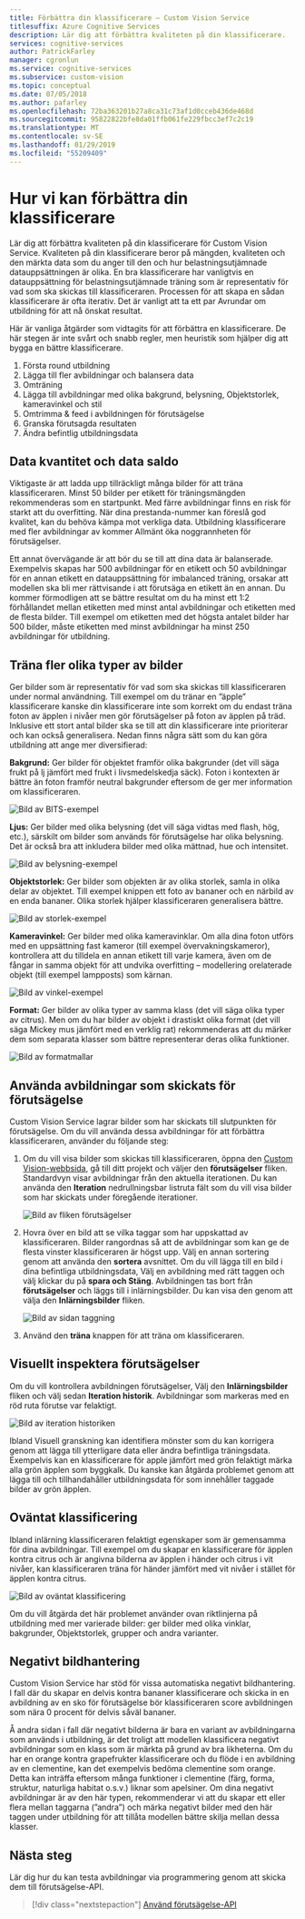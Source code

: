 ```yaml
---
title: Förbättra din klassificerare – Custom Vision Service
titlesuffix: Azure Cognitive Services
description: Lär dig att förbättra kvaliteten på din klassificerare.
services: cognitive-services
author: PatrickFarley
manager: cgronlun
ms.service: cognitive-services
ms.subservice: custom-vision
ms.topic: conceptual
ms.date: 07/05/2018
ms.author: pafarley
ms.openlocfilehash: 72ba363201b27a8ca31c73af1d0cceb436de468d
ms.sourcegitcommit: 95822822bfe8da01ffb061fe229fbcc3ef7c2c19
ms.translationtype: MT
ms.contentlocale: sv-SE
ms.lasthandoff: 01/29/2019
ms.locfileid: "55209409"
---
```

# <a name="how-to-improve-your-classifier"></a>Hur vi kan förbättra din klassificerare

Lär dig att förbättra kvaliteten på din klassificerare för Custom Vision Service. Kvaliteten på din klassificerare beror på mängden, kvaliteten och den märkta data som du anger till den och hur belastningsutjämnade datauppsättningen är olika. En bra klassificerare har vanligtvis en datauppsättning för belastningsutjämnade träning som är representativ för vad som ska skickas till klassificeraren. Processen för att skapa en sådan klassificerare är ofta iterativ. Det är vanligt att ta ett par Avrundar om utbildning för att nå önskat resultat.

Här är vanliga åtgärder som vidtagits för att förbättra en klassificerare. De här stegen är inte svårt och snabb regler, men heuristik som hjälper dig att bygga en bättre klassificerare.

1. Första round utbildning
1. Lägga till fler avbildningar och balansera data
1. Omträning
1. Lägga till avbildningar med olika bakgrund, belysning, Objektstorlek, kameravinkel och stil
1. Omtrimma & feed i avbildningen för förutsägelse
1. Granska förutsagda resultaten
1. Ändra befintlig utbildningsdata

## <a name="data-quantity-and-data-balance"></a>Data kvantitet och data saldo

Viktigaste är att ladda upp tillräckligt många bilder för att träna klassificeraren. Minst 50 bilder per etikett för träningsmängden rekommenderas som en startpunkt. Med färre avbildningar finns en risk för starkt att du overfitting. När dina prestanda-nummer kan föreslå god kvalitet, kan du behöva kämpa mot verkliga data. Utbildning klassificerare med fler avbildningar av kommer Allmänt öka noggrannheten för förutsägelser.

Ett annat övervägande är att bör du se till att dina data är balanserade. Exempelvis skapas har 500 avbildningar för en etikett och 50 avbildningar för en annan etikett en datauppsättning för imbalanced träning, orsakar att modellen ska bli mer rättvisande i att förutsäga en etikett än en annan. Du kommer förmodligen att se bättre resultat om du ha minst ett 1:2 förhållandet mellan etiketten med minst antal avbildningar och etiketten med de flesta bilder. Till exempel om etiketten med det högsta antalet bilder har 500 bilder, måste etiketten med minst avbildningar ha minst 250 avbildningar för utbildning.

## <a name="train-more-diverse-images"></a>Träna fler olika typer av bilder

Ger bilder som är representativ för vad som ska skickas till klassificeraren under normal användning. Till exempel om du tränar en ”äpple” klassificerare kanske din klassificerare inte som korrekt om du endast träna foton av äpplen i nivåer men gör förutsägelser på foton av äpplen på träd. Inklusive ett stort antal bilder ska se till att din klassificerare inte prioriterar och kan också generalisera. Nedan finns några sätt som du kan göra utbildning att ange mer diversifierad:

__Bakgrund:__ Ger bilder för objektet framför olika bakgrunder (det vill säga frukt på lj jämfört med frukt i livsmedelskedja säck). Foton i kontexten är bättre än foton framför neutral bakgrunder eftersom de ger mer information om klassificeraren.

![Bild av BITS-exempel](./media/getting-started-improving-your-classifier/background.png)

__Ljus:__ Ger bilder med olika belysning (det vill säga vidtas med flash, hög, etc.), särskilt om bilder som används för förutsägelse har olika belysning. Det är också bra att inkludera bilder med olika mättnad, hue och intensitet.

![Bild av belysning-exempel](./media/getting-started-improving-your-classifier/lighting.png)

__Objektstorlek:__ Ger bilder som objekten är av olika storlek, samla in olika delar av objektet. Till exempel knippen ett foto av bananer och en närbild av en enda bananer. Olika storlek hjälper klassificeraren generalisera bättre.

![Bild av storlek-exempel](./media/getting-started-improving-your-classifier/size.png)

__Kameravinkel:__ Ger bilder med olika kameravinklar. Om alla dina foton utförs med en uppsättning fast kameror (till exempel övervakningskameror), kontrollera att du tilldela en annan etikett till varje kamera, även om de fångar in samma objekt för att undvika overfitting – modellering orelaterade objekt (till exempel lampposts) som kärnan.

![Bild av vinkel-exempel](./media/getting-started-improving-your-classifier/angle.png)

__Format:__ Ger bilder av olika typer av samma klass (det vill säga olika typer av citrus). Men om du har bilder av objekt i drastiskt olika format (det vill säga Mickey mus jämfört med en verklig rat) rekommenderas att du märker dem som separata klasser som bättre representerar deras olika funktioner.

![Bild av formatmallar](./media/getting-started-improving-your-classifier/style.png)

## <a name="use-images-submitted-for-prediction"></a>Använda avbildningar som skickats för förutsägelse

Custom Vision Service lagrar bilder som har skickats till slutpunkten för förutsägelse. Om du vill använda dessa avbildningar för att förbättra klassificeraren, använder du följande steg:

1. Om du vill visa bilder som skickas till klassificeraren, öppna den [Custom Vision-webbsida](https://customvision.ai), gå till ditt projekt och väljer den __förutsägelser__ fliken. Standardvyn visar avbildningar från den aktuella iterationen. Du kan använda den __Iteration__ nedrullningsbar listruta fält som du vill visa bilder som har skickats under föregående iterationer.

    ![Bild av fliken förutsägelser](./media/getting-started-improving-your-classifier/predictions.png)

2. Hovra över en bild att se vilka taggar som har uppskattad av klassificeraren. Bilder rangordnas så att de avbildningar som kan ge de flesta vinster klassificeraren är högst upp. Välj en annan sortering genom att använda den __sortera__ avsnittet. Om du vill lägga till en bild i dina befintliga utbildningsdata, Välj en avbildning med rätt taggen och välj klickar du på __spara och Stäng__. Avbildningen tas bort från __förutsägelser__ och läggs till i inlärningsbilder. Du kan visa den genom att välja den __Inlärningsbilder__ fliken.

    ![Bild av sidan taggning](./media/getting-started-improving-your-classifier/tag.png)

3. Använd den __träna__ knappen för att träna om klassificeraren.

## <a name="visually-inspect-predictions"></a>Visuellt inspektera förutsägelser

Om du vill kontrollera avbildningen förutsägelser, Välj den __Inlärningsbilder__ fliken och välj sedan __Iteration historik__. Avbildningar som markeras med en röd ruta förutse var felaktigt.

![Bild av iteration historiken](./media/getting-started-improving-your-classifier/iteration.png)

Ibland Visuell granskning kan identifiera mönster som du kan korrigera genom att lägga till ytterligare data eller ändra befintliga träningsdata. Exempelvis kan en klassificerare för apple jämfört med grön felaktigt märka alla grön äpplen som byggkalk. Du kanske kan åtgärda problemet genom att lägga till och tillhandahåller utbildningsdata för som innehåller taggade bilder av grön äpplen.

## <a name="unexpected-classification"></a>Oväntat klassificering

Ibland inlärning klassificeraren felaktigt egenskaper som är gemensamma för dina avbildningar. Till exempel om du skapar en klassificerare för äpplen kontra citrus och är angivna bilderna av äpplen i händer och citrus i vit nivåer, kan klassificeraren träna för händer jämfört med vit nivåer i stället för äpplen kontra citrus.

![Bild av oväntat klassificering](./media/getting-started-improving-your-classifier/unexpected.png)

Om du vill åtgärda det här problemet använder ovan riktlinjerna på utbildning med mer varierade bilder: ger bilder med olika vinklar, bakgrunder, Objektstorlek, grupper och andra varianter.

## <a name="negative-image-handling"></a>Negativt bildhantering

Custom Vision Service har stöd för vissa automatiska negativt bildhantering. I fall där du skapar en delvis kontra bananer klassificerare och skicka in en avbildning av en sko för förutsägelse bör klassificeraren score avbildningen som nära 0 procent för delvis såväl bananer.

Å andra sidan i fall där negativt bilderna är bara en variant av avbildningarna som används i utbildning, är det troligt att modellen klassificera negativt avbildningar som en klass som är märkta på grund av bra likheterna. Om du har en orange kontra grapefrukter klassificerare och du flöde i en avbildning av en clementine, kan det exempelvis bedöma clementine som orange. Detta kan inträffa eftersom många funktioner i clementine (färg, forma, struktur, naturliga habitat o.s.v.) liknar som apelsiner.  Om dina negativt avbildningar är av den här typen, rekommenderar vi att du skapar ett eller flera mellan taggarna (”andra”) och märka negativt bilder med den här taggen under utbildning för att tillåta modellen bättre skilja mellan dessa klasser.

## <a name="next-steps"></a>Nästa steg

Lär dig hur du kan testa avbildningar via programmering genom att skicka dem till förutsägelse-API.

> [!div class="nextstepaction"]
[Använd förutsägelse-API](use-prediction-api.md)
